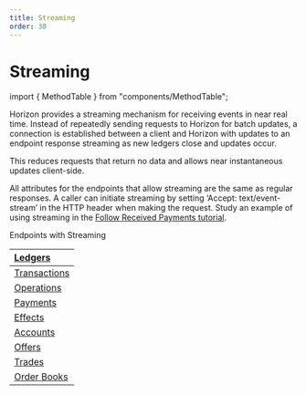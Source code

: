 ```yaml
---
title: Streaming
order: 30
---
```


# Streaming

import { MethodTable } from "components/MethodTable";

Horizon provides a streaming mechanism for receiving events in near real time. Instead of repeatedly sending requests to Horizon for batch updates, a connection is established between a client and Horizon with updates to an endpoint response streaming as new ledgers close and updates occur.

This reduces requests that return no data and allows near instantaneous updates client-side.

All attributes for the endpoints that allow streaming are the same as regular responses. A caller can initiate streaming by setting ‘Accept: text/event-stream’ in the HTTP header when making the request. Study an example of using streaming in the [Follow Received Payments tutorial](../../tutorials/follow-received-payments.md).

 

Endpoints with Streaming

| [Ledgers](https://developers.stellar.org/api/resources/ledgers/) |
| :--- |
| [Transactions](https://developers.stellar.org/api/resources/transactions/) |
| [Operations](https://developers.stellar.org/api/resources/operations/) |
| [Payments](https://developers.stellar.org/api/resources/operations/object/payment/) |
| [Effects](https://developers.stellar.org/api/resources/effects/) |
| [Accounts](https://developers.stellar.org/api/resources/accounts/) |
| [Offers](https://developers.stellar.org/api/resources/offers/) |
| [Trades](https://developers.stellar.org/api/resources/trades/) |
| [Order Books](https://developers.stellar.org/api/aggregations/order-books/) |

